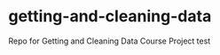 getting-and-cleaning-data
=========================

Repo for Getting and Cleaning Data Course Project
test